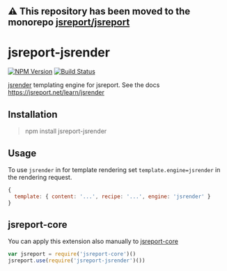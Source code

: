 **⚠️ This repository has been moved to the monorepo [jsreport/jsreport](https://github.com/jsreport/jsreport)**
--

# jsreport-jsrender
[![NPM Version](http://img.shields.io/npm/v/jsreport-jsrender.svg?style=flat-square)](https://npmjs.com/package/jsreport-jsrender)
[![Build Status](https://travis-ci.org/jsreport/jsreport-jsrender.png?branch=master)](https://travis-ci.org/jsreport/jsreport-jsrender)

[jsrender](https://github.com/borismoore/jsrender) templating engine for jsreport.
See the docs https://jsreport.net/learn/jsrender

## Installation
> npm install jsreport-jsrender

## Usage
To use `jsrender` in for template rendering set `template.engine=jsrender` in the rendering request.

```js
{
  template: { content: '...', recipe: '...', engine: 'jsrender' }
}
```

## jsreport-core
You can apply this extension also manually to [jsreport-core](https://github.com/jsreport/jsreport-core)

```js
var jsreport = require('jsreport-core')()
jsreport.use(require('jsreport-jsrender')())
```

